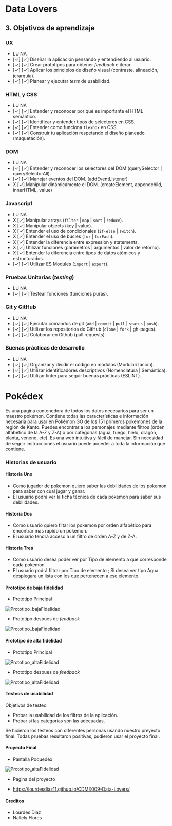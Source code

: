 # Data Lovers

## 3. Objetivos de aprendizaje

### UX
- LU   NA
- [✓] [✓] Diseñar la aplicación pensando y entendiendo al usuario.
- [✓] [✓] Crear prototipos para obtener _feedback_ e iterar.
- [✓] [✓] Aplicar los principios de diseño visual (contraste, alineación, jerarquía).
- [✓] [✓] Planear y ejecutar _tests_ de usabilidad.

### HTML y CSS

- LU   NA
- [✓] [✓] Entender y reconocer por qué es importante el HTML semántico.
- [✓] [✓] Identificar y entender tipos de selectores en CSS.
- [✓] [✓] Entender como funciona `flexbox` en CSS.
- [✓] [✓] Construir tu aplicación respetando el diseño planeado (maquetación).

### DOM

- LU   NA
- [✓] [✓] Entender y reconocer los selectores del DOM (querySelector | querySelectorAll).
- [✓] [✓] Manejar eventos del DOM. (addEventListener)
-  X   [✓] Manipular dinámicamente el DOM. (createElement, appendchild, innerHTML, value)

### Javascript

- LU   NA
-  X   [✓] Manipular arrays (`filter` | `map` | `sort` | `reduce`).
-  X   [✓] Manipular objects (key | value).
-  X   [✓] Entender el uso de condicionales (`if-else` | `switch`).
-  X   [✓] Entender el uso de bucles (`for` | `forEach`).
-  X   [✓] Entender la diferencia entre expression y statements.
-  X   [✓] Utilizar funciones (parámetros | argumentos | valor de retorno).
-  X   [✓] Entender la diferencia entre tipos de datos atómicos y estructurados.
- [✓] [✓] Utilizar ES Modules (`import` | `export`).

### Pruebas Unitarias (_testing_)

- LU   NA
- [✓] [✓] Testear funciones (funciones puras).

### Git y GitHub

- LU   NA
- [✓] [✓] Ejecutar comandos de git (`add` | `commit` | `pull` | `status` | `push`).
- [✓] [✓] Utilizar los repositorios de GitHub (`clone` | `fork` | gh-pages).
- [✓] [✓] Colaborar en Github (pull requests).

### Buenas prácticas de desarrollo

- LU   NA
- [✓] [✓] Organizar y dividir el código en módulos (Modularización).
- [✓] [✓] Utilizar identificadores descriptivos (Nomenclatura | Semántica).
- [✓] [✓] Utilizar linter para seguir buenas prácticas (ESLINT).

# Pokédex

Es una página contenedora de todos los datos necesarios para ser un maestro pokémon. Contiene todas las características e información necesaria para usar en Pokémon GO de los 151 primeros pokemones de la región de Kanto. Puedes encontrar a los personajes mediante filtros (órden alfabético de la A-Z y Z-A) o por categorías (agua, fuego, hielo, dragón, planta, veneno, etc). Es una web intuitiva y fácil de manejar. Sin necesidad de seguir instrucciones el usuario puede acceder a toda la información que contiene.


### Historias de usuario

#### Historia Uno
- Como jugador de pokemon quiero saber las debilidades de los pokemon para saber con cual jugar y ganar.
- El usuario podrá ver la ficha técnica de cada pokemon para saber sus debilidades.

#### Historia Dos
- Como usuario quiero filtar los pokemon por orden alfabético para encontrar mas rápido un pokemon.
- El usuario tendrá acceso a un filtro de orden A-Z y de Z-A.

#### Historia Tres
- Como usuario desea poder ver por Tipo de elemento a que corresponde cada pokemon.
- El usuario podrá filtrar por Tipo de elemento ; Si desea ver tipo Agua desplegara un lista con los que pertenecen a ese elemento.

#### Prototipo de baja fidelidad

- Prototipo Principal

![Prototipo_bajaFidelidad](bajaFidelidad.png)

- Prototipo despues de _feedback_

![Prototipo_bajaFidelidad](bajaFidelidad1.png)

#### Prototipo de alta fidelidad

- Prototipo Principal

![Prototipo_altaFidelidad](altaFidelidad.png)

- Prototipo despues de _feedback_

![Prototipo_altaFidelidad](altaFidelidad1.png)

#### Testeos de usabilidad

Objetivos de testeo

- Probar la usabilidad de los filtros de la aplicación.
- Probar si las categorías son las adecuadas.

Se hicieron los testeos con diferentes personas usando nuestro preyecto final. Todas pruebas resultaron positivas, pudieron usar el proyecto final.

#### Proyecto Final

- Pantalla Poquedéx

![Prototipo_altaFidelidad](proyectoFinal.png)

- Pagina del proyecto

- https://lourdesdiaz11.github.io/CDMX009-Data-Lovers/

#### Creditos
- Lourdes Diaz
- Nallely Flores
